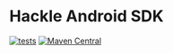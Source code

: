 # Hackle Android SDK

[![tests](https://github.com/hackle-io/hackle-android-sdk/actions/workflows/test.yml/badge.svg)](https://github.com/hackle-io/hackle-android-sdk/actions/workflows/test.yml)
[![Maven Central](https://img.shields.io/maven-central/v/io.hackle/hackle-android-sdk?label=maven)](https://central.sonatype.com/artifact/io.hackle/hackle-android-sdk)
